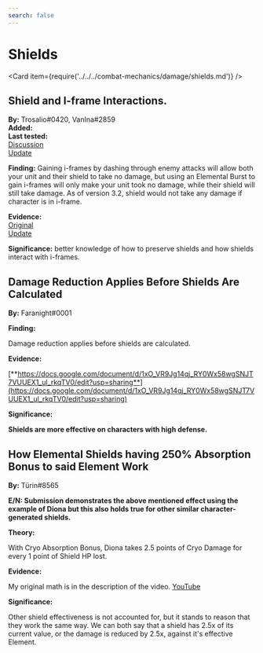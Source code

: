 ```yaml
---
search: false
---
```


# Shields

<Card item={require('../../../combat-mechanics/damage/shields.md')} />

## Shield and I-frame Interactions.

**By:** Trosalio\#0420, VanIna#2859  
**Added:** <Version date="2021-06-03" />  
**Last tested:** <VersionHl date="2022-11-02" />  
[Discussion](https://tickets.deeznuts.moe/ticket-archive/attachments_848458542024622090_849942582167470090_transcript-shield-and-iframe-interactions.html)  
[Update](https://tickets.deeznuts.moe/transcripts/update-for-shield-and-i-frame-interaction)

**Finding:** Gaining i-frames by dashing through enemy attacks will allow both your unit and their shield to take no damage, but using an Elemental Burst to gain i-frames will only make your unit took no damage, while their shield will still take damage. As of version 3.2, shield would not take any damage if character is in i-frame.

**Evidence:**     
[Original](https://www.youtube.com/watch?v=JoPfS5cqSJs)      
[Update](https://www.youtube.com/watch?v=kMTfINpMXwc)

**Significance:** better knowledge of how to preserve shields and how shields interact with i-frames.

## Damage Reduction Applies Before Shields Are Calculated

**By:** Faranight\#0001

**Finding:**

Damage reduction applies before shields are calculated.

**Evidence:**

[**https://docs.google.com/document/d/1xO_VR9Jg14qj_RY0Wx58wgSNJT7VUUEX1_ul_rkqTV0/edit?usp=sharing**](https://docs.google.com/document/d/1xO_VR9Jg14qj_RY0Wx58wgSNJT7VUUEX1_ul_rkqTV0/edit?usp=sharing)

**Significance:**

**Shields are more effective on characters with high defense.**

## How Elemental Shields having 250% Absorption Bonus to said Element Work

**By:** Türin\#8565

**E/N: Submission demonstrates the above mentioned effect using the example of Diona but this also holds true for other similar character-generated shields.**

**Theory:**

With Cryo Absorption Bonus, Diona takes 2.5 points of Cryo Damage for every 1 point of Shield HP lost.

**Evidence:**

My original math is in the description of the video. [YouTube](https://www.youtube.com/watch?v=Gk41KCMjfCI&feature=youtu.be)

**Significance:**

Other shield effectiveness is not accounted for, but it stands to reason that they work the same way. We can both say that a shield has 2.5x of its current value, or the damage is reduced by 2.5x, against it's effective Element.
